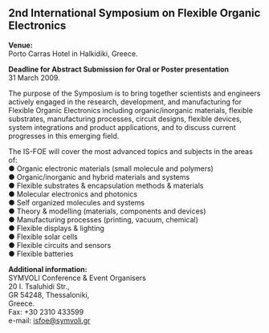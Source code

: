 ## 2nd International Symposium on Flexible Organic Electronics 

**Venue:**  
Porto Carras Hotel in Halkidiki, Greece.  

**Deadline for Abstract Submission for Oral or Poster presentation**  
31 March 2009.  

The purpose of the Symposium is to bring together scientists and engineers actively engaged in the research, development, and manufacturing for Flexible Organic Electronics including  organic/inorganic materials, flexible substrates, manufacturing processes, circuit designs, flexible devices, system integrations and product applications, and to discuss current progresses in this emerging field.

The IS-FOE will cover the most advanced topics and subjects in the areas of:  
● Organic electronic materials (small molecule and polymers)  
● Organic/inorganic and hybrid materials and systems  
● Flexible substrates & encapsulation methods & materials  
● Molecular electronics and photonics  
● Self organized molecules and systems  
● Theory & modelling (materials, components and devices)  
● Manufacturing processes (printing, vacuum, chemical)  
● Flexible displays & lighting  
● Flexible solar cells  
● Flexible circuits and sensors  
● Flexible batteries  

**Additional information:**  
SYMVOLI Conference & Event Organisers  
20 I. Tsaluhidi Str.,  
GR 54248, Thessaloniki,  
Greece.  
Fax: +30 2310 433599  
e-mail: <a href="mailto:isfoe@symvoli.gr">isfoe@symvoli.gr</a>

